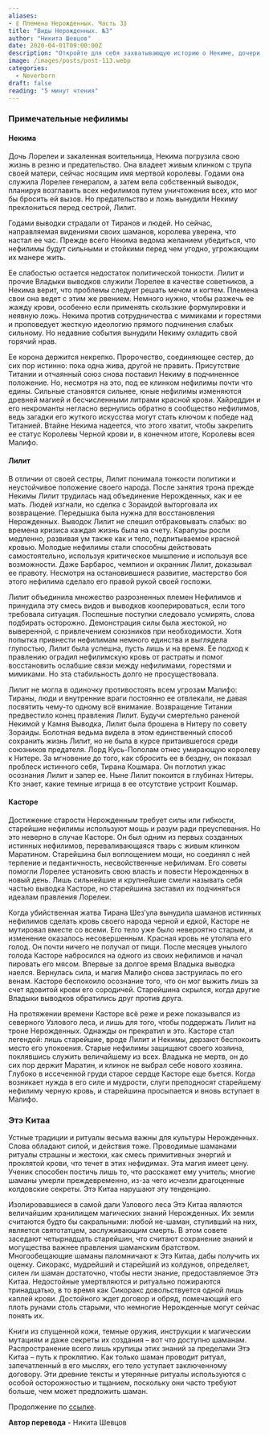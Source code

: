 ```yaml
---
aliases: 
- ⟪ Племена Нерожденных. Часть 3⟫
title: "Виды Нерожденных. №3"
author: "Никита Шевцов"
date: 2020-04-01T09:00:00Z
description: "Откройте для себя захватывающую историю о Некиме, дочери Лорелей и свирепом воине, чья жажда крови и власти ведет ее по пути предательства и кровопролития. Следуйте за ее путешествием, когда она владеет мечом своей матери и планирует возглавить неофитов, уничтожая всех, кто стоит на ее пути. Но поскольку политические интриги и обман угрожают разрушить ее планы, Некима должна научиться сдерживать свою кровожадность хитростью и стратегией."
image: /images/posts/post-113.webp
categories:
  - Neverborn
draft: false
reading: "5 минут чтения"
---
```


### Примечательные нефилимы

#### Некима

Дочь Лорелеи и закаленная воительница, Некима погрузила свою жизнь в резню и предательство. Она владеет живым клинком с трупа своей матери, сейчас носящим имя мертвой королевы. Годами она служила Лорелее генералом, а затем вела собственный выводок, планируя возглавить всех нефилимов путем уничтожения всех, кто мог бы бросить ей вызов. Но предательство и ложь вынудили Некиму преклониться перед сестрой, Лилит.

Годами выводки страдали от Тиранов и людей. Но сейчас, направляемая видениями своих шаманов, королева уверена, что настал ее час. Прежде всего Некима ведома желанием убедиться, что нефилимы будут сильными и стойкими перед чем угодно, угрожающим их манере жить.

Ее слабостью остается недостаток политической тонкости. Лилит и прочие Владыки выводков служили Лорелее в качестве советников, а Некима верит, что проблемы следует решать мечом и когтем. Племена свои она ведет с этим же рвением. Немного нужно, чтобы разжечь ее жажду крови, особенно если применять скользкие формулировки и неявную ложь. Некима против сотрудничества с мимиками и горестями и проповедует жесткую идеологию прямого подчинения слабых сильному. Но недавние события вынудили Некиму охладить свой горячий нрав.

Ее корона держится некрепко. Пророчество, соединяющее сестер, до сих пор истинно: пока одна жива, другой не править. Присутствие Титании и отчаянный союз снова поставил Некиму в подчиненное положение. Но, несмотря на это, под ее клинком нефилимы почти что едины. Сильные становятся сильнее, юные нефилимы изменяются древней магией и бесчисленными литрами красной крови. Хайреддин и его некроманты негласно вернулись обратно в сообщество нефилимов, ведь загадки его жуткого искусства могут стать ключом к победе над Титанией. Втайне Некима надеется, что этого хватит, чтобы закрепить ее статус Королевы Черной крови и, в конечном итоге, Королевы всея Малифо.

#### Лилит

В отличии от своей сестры, Лилит понимала тонкости политики и неустойчивое положение своего народа. После занятия трона прежде Некимы Лилит трудилась над объединение Нерожденных, как и ее мать. Людей изгнали, но сделка с Зораидой выторговала их возвращение. Передышка была нужна для восстановления Нерожденных. Выводок Лилит не спешил отбраковывать слабых: во времена кризиса каждая жизнь была на счету. Карапузы росли медленно, развивая ум также как и тело, подпитываемое красной кровью. Молодые нефилимы стали способны действовать самостоятельно, используя критическое мышление и используя все возможности. Даже Барбарос, чемпион и охранник Лилит, доказывал ее правоту. Несмотря на остановившиеся развитие, мастерство боя этого нефилима сделало его правой рукой своей госпожи.

Лилит объединила множество разрозненных племен Нефилимов и принудила эту смесь видов и выводков кооперироваться, если того требовала ситуация. Поспешные поступки следовало усмирять, слова подбирать осторожно. Демонстрация силы была жестокой, но выверенной, с привлечением союзников при необходимости. Хотя попытка привнести нефилимам немного единства и выглядела глупостью, Лилит была успешна, пусть лишь и на время. Ее подход к правлению оградил нефилимскую кровь от растраты и помог восстановить ослабшие связи между нефилимами, горестями и мимиками. Но эта стабильность долго не просуществовала.

Лилит не могла в одиночку противостоять всем угрозам Малифо: Тираны, люди и внутренние враги постоянно ее отвлекали, не давая посвятить чему-то одному всё внимание. Возвращение Титании предвестило конец правления Лилит. Будучи смертельно раненой Некимой у Камня Выводка, Лилит была брошена в Нитеру по совету Зораиды. Болотная ведьма видела в этом единственный способ сохранить жизнь Лилит, но не была в курсе притаившегося среди союзников предателя. Лорд Кусь-Пополам отнес умирающую королеву к Нитере. За мгновение до того, как сбросить ее в бездну, он показал проблеск истинного себя, Тирана Кошмара. Он поглотил ужас осознания Лилит и запер ее. Ныне Лилит покоится в глубинах Нитеры. Кто знает, какие темные игрища в ее отсутствие устроит Кошмар.

#### Касторе

Достижение старости Нерожденным требует силы или гибкости, старейшие нефилимы используют мощь и разум ради преуспевания. Но это неверно в случае Касторе. Он был одним из первых созданных истинных нефилимов, переваливающаяся тварь с живым клинком Маратином. Старейшина был воплощением мощи, но соединял с ней терпение и педантичность, несвойственные нефилимам. Его советы помогли Лорелее установить свою власть и повести Нерожденных в новый день. Лишь сильнейшие и крупнейшие смели называть себя частью выводка Касторе, но старейшина заставил их подчиняться идеалам правления Лорелеи.

Когда убийственная жатва Тирана Шез’ула вынудила шаманов истинных нефилимов сделать кровь своего народа черной и едкой, Касторе не мутировал вместе со всеми. Его тело уже было невероятно старым, и изменение оказалось несовершенным. Красная кровь не утоляла его голод. Он почти ничего не получал от пищи. После месяцев унылого голода Касторе набросился на одного из своих нефилимов и начал пировать его мясом. Впервые за долгое время Владыка выводка наелся. Вернулась сила, и магия Малифо снова заструилась по его венам. Касторе беспокоило осознание того, что он мог выжить лишь за счет ядовитой крови его сородичей. Старейшина скрылся, когда другие Владыки выводков обратились друг против друга.

На протяжении времени Касторе всё реже и реже показывался из северного Узлового леса, и лишь для того, чтобы поддержать Лилит на троне Нерожденных. Однажды он прекратил и это. Касторе стал легендой: лишь старейшие, вроде Лилит и Некимы, дерзают беспокоить место его упокоения. Старые нефилимы защищают своего хозяина, поклявшись служить величайшему из всех. Владыка не мертв, он до сих пор держит Маратин, и клинок не выбрал себе нового хозяина. Глубоко в иссеченной груди старое сердце Касторе еще бьется. Когда возникает нужда в его силе и мудрости, слуги преподносят старейшему нефилиму черную кровь, и старейшина просыпается и вновь вступает в Малифо.

### Этэ Китаа

Устные традиции и ритуалы весьма важны для культуры Нерожденных. Слова обладают силой, и действия тоже. Проводимые шаманами ритуалы страшны и жестоки, как смесь примитивных энергий и проклятой крови, что течет в этих нефидимах. Эта магия имеет цену. Ученик способен постичь лишь то, что расскажет ему учитель; многие шаманы умерли преждевременно, из-за чего исчезли драгоценные колдовские секреты. Этэ Китаа нарушают эту тенденцию.

Изолировавшиеся в самой дали Узлового леса Этэ Китаа являются величайшим хранилищем магических знаний Нерожденных. Их земли считаются будто бы сакральными: любой не-шаман, ступивший на них, является святотатцем, заслуживающим смерть. В этом совете заседают четырнадцать старейшин, что считают сохранение знаний и могущества важнее правления шаманским братством. Многообещающие шаманы паломничают к Этэ Китаа, дабы получить их оценку. Сикоракс, мудрейший и старейший из колдунов, определяет, силен ли шаман достаточно, чтобы нести знание, предоставляемое Этэ Китаа. Недостойные умертвляются и ритуально пожираются тринадцатью, в то время как Сикоракс довольствуется одной лишь каплей крови. Достойного ждет договор и обряд, помечающий его плоть рунами столь старыми, что немногие Нерожденные могут сейчас понять их.

Книги из спущенной кожи, темные оружия, инструкции к магическим мутациям и даже секреты их создания – вот что доступно шаманам. Распространение всего лишь крупицы этих знаний за пределами Этэ Китаа – путь к проклятию. Как только шаман проводит ритуал, запечатленный в его мыслях, его тело уступает заключенному договору. Эти древние тексты и утерянные ритуалы используются с особой осторожностью и тщанием, поскольку они часто требуют больше, чем может предложить шаман.

Продолжение по [ссылке](http://malifaux.vercel.app/posts/post-114).


**Автор перевода** - Никита Шевцов